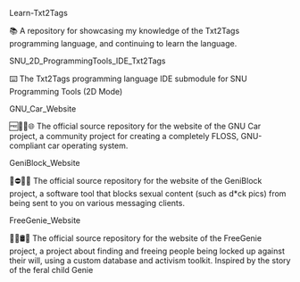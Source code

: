 
Learn-Txt2Tags

📚️ A repository for showcasing my knowledge of the Txt2Tags programming language, and continuing to learn the language. 

SNU_2D_ProgrammingTools_IDE_Txt2Tags

⌨️ The Txt2Tags programming language IDE submodule for SNU Programming Tools (2D Mode)

GNU_Car_Website

🆓️🐐️🚗️🌐️ The official source repository for the website of the GNU Car project, a community project for creating a completely FLOSS, GNU-compliant car operating system. 

GeniBlock_Website

🚫️⛔️🔞️🌐️ The official source repository for the website of the GeniBlock project, a software tool that blocks sexual content (such as d*ck pics) from being sent to you on various messaging clients. 

FreeGenie_Website

🔐️📡️🛢️🌐️ The official source repository for the website of the FreeGenie project, a  project about finding and freeing people being locked up against their will, using a custom database and activism toolkit. Inspired by the story of the feral child Genie

